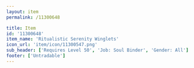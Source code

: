 ```yaml
---
layout: item
permalink: /11300648

title: Item
id: '11300648'
item_name: 'Ritualistic Serenity Winglets'
icon_url: 'item/icon/11300547.png'
sub_header: ['Requires Level 50', 'Job: Soul Binder', 'Gender: All']
footer: ['Untradable']
---
```

